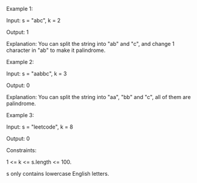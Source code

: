 Example 1:

Input: s = "abc", k = 2

Output: 1

Explanation: You can split the string into "ab" and "c", and change 1 character in "ab" to make it palindrome.

Example 2:

Input: s = "aabbc", k = 3

Output: 0

Explanation: You can split the string into "aa", "bb" and "c", all of them are palindrome.

Example 3:

Input: s = "leetcode", k = 8

Output: 0
 

Constraints:


1 <= k <= s.length <= 100.

s only contains lowercase English letters.
